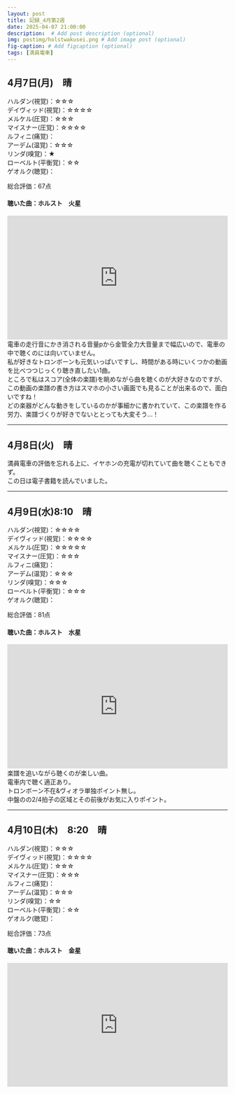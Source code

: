 ```yaml
---
layout: post
title: 記録_4月第2週
date: 2025-04-07 21:00:00
description:  # Add post description (optional)
img: postimg/holstwakusei.png # Add image post (optional)
fig-caption: # Add figcaption (optional)
tags: [満員電車]
---
```


## 4月7日(月)　晴

ハルダン(視覚)：☆☆☆ <br>
デイヴィッド(視覚)：☆☆☆☆ <br>
メルケル(圧覚)：☆☆☆ <br>
マイスナー(圧覚)：☆☆☆☆ <br>
ルフィニ(痛覚)： <br>
アーデム(温覚)：☆☆☆ <br>
リンダ(嗅覚)：★ <br>
ローベルト(平衡覚)：☆☆ <br>
ゲオルク(聴覚)： <br>

総合評価：67点

#### 聴いた曲：ホルスト　火星
<div style="position: relative; padding-bottom: 56.25%; height: 0; overflow: hidden;">
  <iframe src="https://www.youtube.com/embed/1rLaEIK0M2w" style="position: absolute; top: 0; left: 0; width: 100%; height: 100%;"
          frameborder="0" allowfullscreen>
  </iframe>
</div>
電車の走行音にかき消される音量pから金管全力大音量まで幅広いので、電車の中で聴くのには向いていません。<br>
私が好きなトロンボーンも元気いっぱいですし、時間がある時にいくつかの動画を比べつつじっくり聴き直したい1曲。<br>
ところで私はスコア(全体の楽譜)を眺めながら曲を聴くのが大好きなのですが、この動画の楽譜の書き方はスマホの小さい画面でも見ることが出来るので、面白いですね！<br>
どの楽器がどんな動きをしているのかが事細かに書かれていて、この楽譜を作る労力、楽譜づくりが好きでないととっても大変そう…！

---
## 4月8日(火)　晴
満員電車の評価を忘れる上に、イヤホンの充電が切れていて曲を聴くこともできず。<br>
この日は電子書籍を読んでいました。

---
## 4月9日(水)8:10　晴

ハルダン(視覚)：☆☆☆☆ <br>
デイヴィッド(視覚)：☆☆☆☆ <br>
メルケル(圧覚)：☆☆☆☆☆ <br>
マイスナー(圧覚)：☆☆☆ <br>
ルフィニ(痛覚)： <br>
アーデム(温覚)：☆☆☆ <br>
リンダ(嗅覚)：☆☆☆ <br>
ローベルト(平衡覚)：☆☆☆ <br>
ゲオルク(聴覚)： <br>

総合評価：81点

#### 聴いた曲：ホルスト　水星
<div style="position: relative; padding-bottom: 56.25%; height: 0; overflow: hidden;">
  <iframe src="https://youtube.com/embed/HID5fYz93B8" style="position: absolute; top: 0; left: 0; width: 100%; height: 100%;"
          frameborder="0" allowfullscreen>
  </iframe>
</div>
楽譜を追いながら聴くのが楽しい曲。<br>
電車内で聴く適正あり。<br>
トロンボーン不在&ヴィオラ単独ポイント無し。<br>
中盤のの2/4拍子の区域とその前後がお気に入りポイント。

---
## 4月10日(木)　8:20　晴

ハルダン(視覚)：☆☆☆ <br>
デイヴィッド(視覚)：☆☆☆☆ <br>
メルケル(圧覚)：☆☆☆ <br>
マイスナー(圧覚)：☆☆☆ <br>
ルフィニ(痛覚)： <br>
アーデム(温覚)：☆☆☆ <br>
リンダ(嗅覚)：☆☆ <br>
ローベルト(平衡覚)：☆☆ <br>
ゲオルク(聴覚)： <br>

総合評価：73点

#### 聴いた曲：ホルスト　金星
<div style="position: relative; padding-bottom: 56.25%; height: 0; overflow: hidden;">
  <iframe src="https://youtube.com/embed/mp5gksq_OEI" style="position: absolute; top: 0; left: 0; width: 100%; height: 100%;"
          frameborder="0" allowfullscreen>
  </iframe>
</div>
